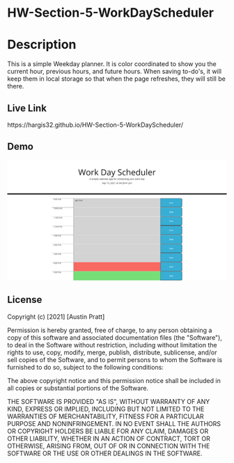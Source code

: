 # HW-Section-5-WorkDayScheduler

<h1>Description</h1>

<p>This is a simple Weekday planner. It is color coordinated to show you the current hour, previous hours, and future hours. When saving to-do's, it will keep them in local storage so that when the page refreshes, they will still be there.</p>

<h2>Live Link</h2> https://hargis32.github.io/HW-Section-5-WorkDayScheduler/

<h2>Demo</h2>

![image](https://github.com/hargis32/HW-Section-5-WorkDayScheduler/blob/main/assets/screencapture-file-C-Users-hargi-code-Homework-HW-Section-5-HW-Section-5-WorkDayScheduler-index-html-2021-09-13-16_28_41.png)



<h2>License</h2>
Copyright (c) [2021] [Austin Pratt]

Permission is hereby granted, free of charge, to any person obtaining a copy of this software and associated documentation files (the "Software"), to deal in the Software without restriction, including without limitation the rights to use, copy, modify, merge, publish, distribute, sublicense, and/or sell copies of the Software, and to permit persons to whom the Software is furnished to do so, subject to the following conditions:

The above copyright notice and this permission notice shall be included in all copies or substantial portions of the Software.

THE SOFTWARE IS PROVIDED "AS IS", WITHOUT WARRANTY OF ANY KIND, EXPRESS OR IMPLIED, INCLUDING BUT NOT LIMITED TO THE WARRANTIES OF MERCHANTABILITY, FITNESS FOR A PARTICULAR PURPOSE AND NONINFRINGEMENT. IN NO EVENT SHALL THE AUTHORS OR COPYRIGHT HOLDERS BE LIABLE FOR ANY CLAIM, DAMAGES OR OTHER LIABILITY, WHETHER IN AN ACTION OF CONTRACT, TORT OR OTHERWISE, ARISING FROM, OUT OF OR IN CONNECTION WITH THE SOFTWARE OR THE USE OR OTHER DEALINGS IN THE SOFTWARE.
